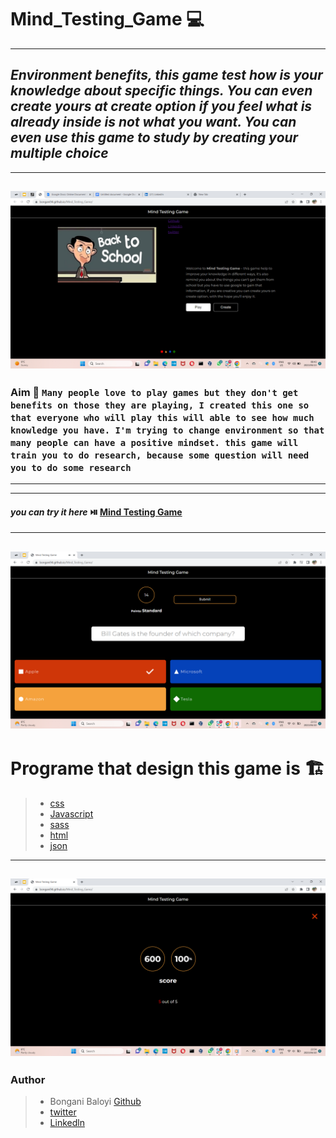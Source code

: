 # Mind_Testing_Game 💻
---
## *Environment benefits, this game test how is your knowledge about specific things. You can even create yours at create option if you feel what is already inside is not what you want. You can even use this game to study by creating your multiple choice*
---
[![Watch the video](https://github.com/Bongani94/Mind_Testing_Game/blob/main/Screenshot%20(8).png)](https://youtu.be/zhpJxR0IkkA)
---
###  Aim 🥉 ``Many people love to play games but they don't get benefits on those they are playing, I created this one so that everyone who will play this will able to see how much knowledge you have. I'm trying to change environment so that many people can have a positive mindset. this game will train you to do research, because some question will need you to do some research``
---
***
####  *you can try it here* ⏯️ [Mind Testing Game](https://bongani94.github.io/Mind_Testing_Game/)
---
![sreanshot5](https://github.com/Bongani94/Mind_Testing_Game/blob/main/Screenshot%20(5).png)
---
# Programe that design this game is 🏗️
>- [css](./css)
>- [Javascript](./js)
>- [sass](./sass)
>- [html](./index.html)
>- [json](./package.json)
---
![screanshot7](https://github.com/Bongani94/Mind_Testing_Game/blob/main/Screenshot%20(7).png)
---
### Author
>- Bongani Baloyi [Github](https://github.com/Bongani94)
>- [twitter](https://twitter.com/Khalanga94)
>- [Linkedln](https://www.linkedin.com/in/bongani-baloyi-1794b1121)
